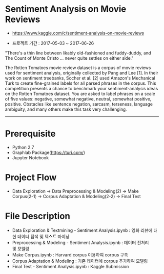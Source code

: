 # Sentiment Analysis on Movie Reviews
  * https://www.kaggle.com/c/sentiment-analysis-on-movie-reviews

- 프로젝트 기간 : 2017-05-03 ~ 2017-06-26

"There's a thin line between likably old-fashioned and fuddy-duddy, and The Count of Monte Cristo ... never quite settles on either side."

The Rotten Tomatoes movie review dataset is a corpus of movie reviews used for sentiment analysis, originally collected by Pang and Lee [1]. In their work on sentiment treebanks, Socher et al. [2] used Amazon's Mechanical Turk to create fine-grained labels for all parsed phrases in the corpus. This competition presents a chance to benchmark your sentiment-analysis ideas on the Rotten Tomatoes dataset. You are asked to label phrases on a scale of five values: negative, somewhat negative, neutral, somewhat positive, positive. Obstacles like sentence negation, sarcasm, terseness, language ambiguity, and many others make this task very challenging.

---

# Prerequisite
  * Python 2.7
  * Graphlab Package(https://turi.com/)
  * Jupyter Notebook
  
# Project Flow

* Data Exploration -> Data Preprocessing & Modeling(2) -> Make Corpus(2-1) -> Corpus Adaptation & Modeling(2-2) -> Final Test

# File Description

- Data Exploration & Textmining - Sentiment Analysis.ipynb : 영화 리뷰에 대한 데이터 탐색 및 텍스트 마이닝
- Preprocessing & Modeling - Sentiment Analysis.ipynb : 데이터 전처리 및 모델링
- Make Corpus.ipynb : Harvard corpus 이용하여 corpus 구축
- Corpus Adaptation & Modeling : 기존 데이터에 corpus 추가하여 모델링
- Final Test - Sentiment Analysis.ipynb : Kaggle Submission
